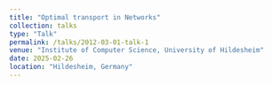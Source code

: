 ```yaml
---
title: "Optimal transport in Networks"
collection: talks
type: "Talk"
permalink: /talks/2012-03-01-talk-1
venue: "Institute of Computer Science, University of Hildesheim"
date: 2025-02-26
location: "Hildesheim, Germany"
---
```


